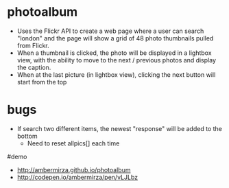 # photoalbum
* Uses the Flickr API to create a web page where a user can search "london" and the page will show a grid of 48 photo thumbnails pulled from Flickr.
* When a thumbnail is clicked, the photo will be displayed in a lightbox view, with the ability to move to the next / previous photos and display the caption.
* When at the last picture (in lightbox view), clicking the next button will start from the top

# bugs
* If search two different items, the newest "response" will be added to the bottom
  * Need to reset allpics[] each time 

#demo
* http://ambermirza.github.io/photoalbum
* http://codepen.io/ambermirza/pen/vLJLbz

